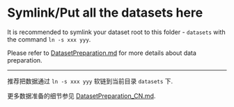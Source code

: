 # Symlink/Put all the datasets here

It is recommended to symlink your dataset root to this folder - `datasets` with the command `ln -s xxx yyy`.

Please refer to [DatasetPreparation.md](../docs/DatasetPreparation.md) for more details about data preparation.

---

推荐把数据通过 `ln -s xxx yyy` 软链到当前目录 `datasets` 下.

更多数据准备的细节参见 [DatasetPreparation_CN.md](../docs/DatasetPreparation_CN.md).
